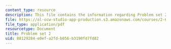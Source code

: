 ```yaml
---
content_type: resource
description: This file contains the information regarding Problem set 2.
file: https://ol-ocw-studio-app-production.s3.amazonaws.com/courses/2-627-fundamentals-of-photovoltaics-fall-2013/88129284e0efa2fdb056b3190fd7fd82_MIT2_627F13_pset2.pdf
file_type: application/pdf
resourcetype: Document
title: Problem set 2
uid: 88129284-e0ef-a2fd-b056-b3190fd7fd82
---
```

